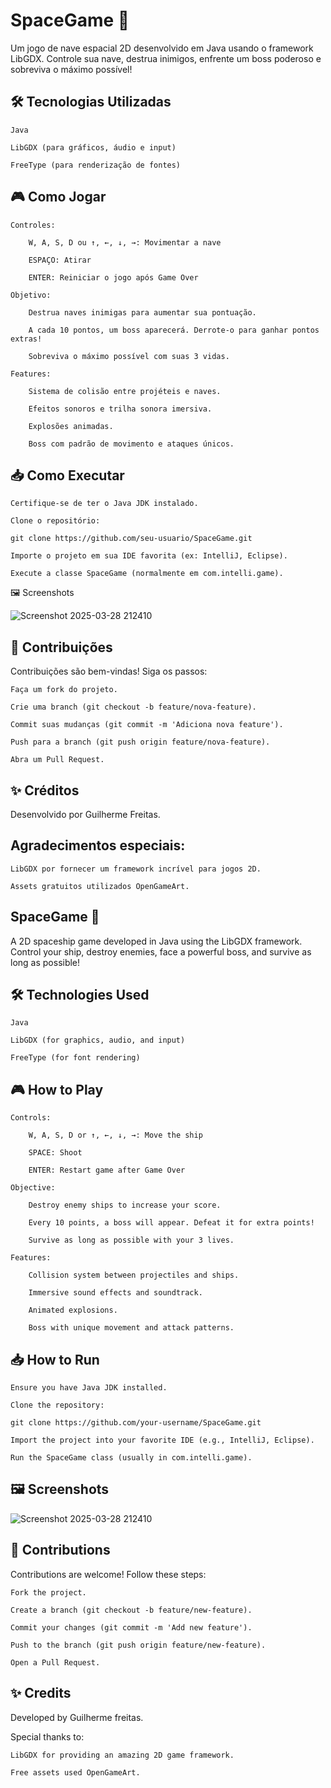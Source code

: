 # SpaceGame 🚀

Um jogo de nave espacial 2D desenvolvido em Java usando o framework LibGDX. Controle sua nave, destrua inimigos, enfrente um boss poderoso e sobreviva o máximo possível!
## 🛠️ Tecnologias Utilizadas

    Java

    LibGDX (para gráficos, áudio e input)

    FreeType (para renderização de fontes)

## 🎮 Como Jogar

    Controles:

        W, A, S, D ou ↑, ←, ↓, →: Movimentar a nave

        ESPAÇO: Atirar

        ENTER: Reiniciar o jogo após Game Over

    Objetivo:

        Destrua naves inimigas para aumentar sua pontuação.

        A cada 10 pontos, um boss aparecerá. Derrote-o para ganhar pontos extras!

        Sobreviva o máximo possível com suas 3 vidas.

    Features:

        Sistema de colisão entre projéteis e naves.

        Efeitos sonoros e trilha sonora imersiva.

        Explosões animadas.

        Boss com padrão de movimento e ataques únicos.

## 📥 Como Executar

    Certifique-se de ter o Java JDK instalado.

    Clone o repositório:

    git clone https://github.com/seu-usuario/SpaceGame.git  

    Importe o projeto em sua IDE favorita (ex: IntelliJ, Eclipse).

    Execute a classe SpaceGame (normalmente em com.intelli.game).


🖼️ Screenshots

![Screenshot 2025-03-28 212410](https://github.com/user-attachments/assets/5c813fcf-06b8-4006-836a-e69e1d7d48ca)


## 🤝 Contribuições

Contribuições são bem-vindas! Siga os passos:

    Faça um fork do projeto.

    Crie uma branch (git checkout -b feature/nova-feature).

    Commit suas mudanças (git commit -m 'Adiciona nova feature').

    Push para a branch (git push origin feature/nova-feature).

    Abra um Pull Request.

## ✨ Créditos

Desenvolvido por Guilherme Freitas.

## Agradecimentos especiais:

    LibGDX por fornecer um framework incrível para jogos 2D.

    Assets gratuitos utilizados OpenGameArt.

## SpaceGame 🚀

A 2D spaceship game developed in Java using the LibGDX framework. Control your ship, destroy enemies, face a powerful boss, and survive as long as possible!

## 🛠️ Technologies Used

    Java

    LibGDX (for graphics, audio, and input)

    FreeType (for font rendering)

## 🎮 How to Play

    Controls:

        W, A, S, D or ↑, ←, ↓, →: Move the ship

        SPACE: Shoot

        ENTER: Restart game after Game Over

    Objective:

        Destroy enemy ships to increase your score.

        Every 10 points, a boss will appear. Defeat it for extra points!

        Survive as long as possible with your 3 lives.

    Features:

        Collision system between projectiles and ships.

        Immersive sound effects and soundtrack.

        Animated explosions.

        Boss with unique movement and attack patterns.

## 📥 How to Run

    Ensure you have Java JDK installed.

    Clone the repository:

    git clone https://github.com/your-username/SpaceGame.git  

    Import the project into your favorite IDE (e.g., IntelliJ, Eclipse).

    Run the SpaceGame class (usually in com.intelli.game).


## 🖼️ Screenshots

![Screenshot 2025-03-28 212410](https://github.com/user-attachments/assets/41f82fc1-92eb-425f-9c5f-0d3451e98102)


## 🤝 Contributions

Contributions are welcome! Follow these steps:

    Fork the project.

    Create a branch (git checkout -b feature/new-feature).

    Commit your changes (git commit -m 'Add new feature').

    Push to the branch (git push origin feature/new-feature).

    Open a Pull Request.

## ✨ Credits

Developed by Guilherme freitas.

Special thanks to:

    LibGDX for providing an amazing 2D game framework.

    Free assets used OpenGameArt.
